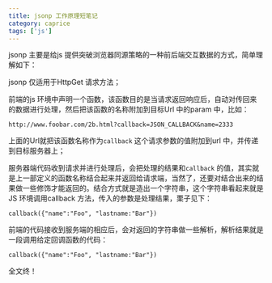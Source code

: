 ```yaml
---
title: jsonp 工作原理短笔记
category: caprice
tags: ['js']
---
```


jsonp 主要是给js 提供突破浏览器同源策略的一种前后端交互数据的方式，简单理解如下：

jsonp 仅适用于HttpGet 请求方法；

前端的js 环境中声明一个函数，该函数目的是当请求返回响应后，自动对传回来的数据进行处理，然后把该函数的名称附加到目标Url 中的param 中，比如：

	http://www.foobar.com/2b.html?callback=JSON_CALLBACK&name=2333

上面的Url就把该函数名称作为`callback` 这个请求参数的值附加到url 中，并传递到目标服务器上；

服务器端代码收到请求并进行处理后，会把处理的结果和`callback` 的值，其实就是上一部定义的函数名称结合起来并返回给请求端，当然了，还要对结合出来的结果做一些修饰才能返回的。结合方式就是造出一个字符串，这个字符串看起来就是JS 环境调用callback 方法，传入的参数是处理结果，栗子见下：

	callback({"name":"Foo", "lastname:"Bar"})

前端的代码接收到服务端的相应后，会对返回的字符串做一些解析，解析结果就是一段调用给定回调函数的代码：

	callback({"name":"Foo", "lastname:"Bar"})

全文终！